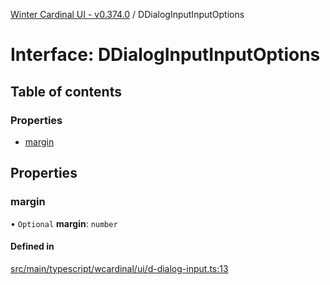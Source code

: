 [Winter Cardinal UI - v0.374.0](../index.md) / DDialogInputInputOptions

# Interface: DDialogInputInputOptions

## Table of contents

### Properties

- [margin](DDialogInputInputOptions.md#margin)

## Properties

### margin

• `Optional` **margin**: `number`

#### Defined in

[src/main/typescript/wcardinal/ui/d-dialog-input.ts:13](https://github.com/winter-cardinal/winter-cardinal-ui/blob/v0.310.1/src/main/typescript/wcardinal/ui/d-dialog-input.ts#L13)
